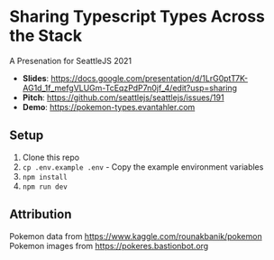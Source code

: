 # Sharing Typescript Types Across the Stack

A Presenation for SeattleJS 2021

- **Slides**: https://docs.google.com/presentation/d/1LrG0ptT7K-AG1d_1f_mefgVLUGm-TcEqzPdP7n0jf_4/edit?usp=sharing
- **Pitch**: https://github.com/seattlejs/seattlejs/issues/191
- **Demo**: https://pokemon-types.evantahler.com

## Setup

1. Clone this repo
2. `cp .env.example .env` - Copy the example environment variables
3. `npm install`
4. `npm run dev`

## Attribution

Pokemon data from https://www.kaggle.com/rounakbanik/pokemon
Pokemon images from https://pokeres.bastionbot.org

